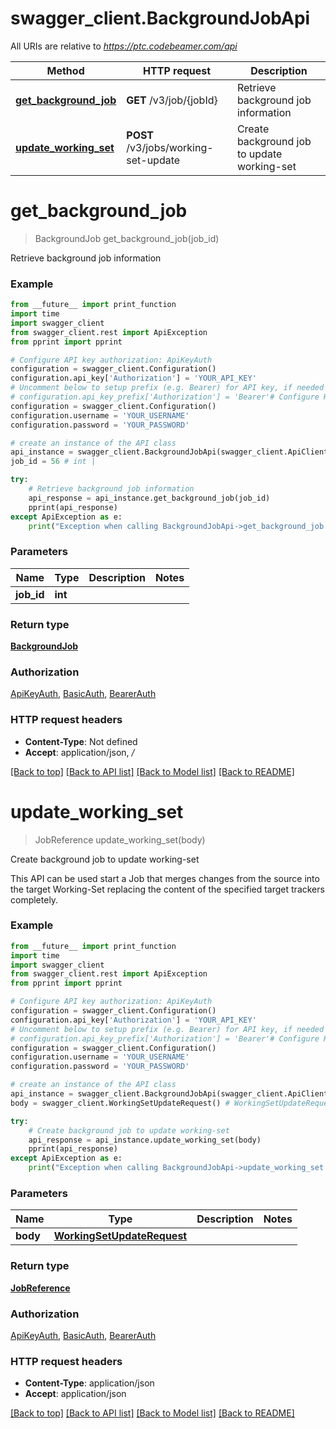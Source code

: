 # swagger_client.BackgroundJobApi

All URIs are relative to *https://ptc.codebeamer.com/api*

Method | HTTP request | Description
------------- | ------------- | -------------
[**get_background_job**](BackgroundJobApi.md#get_background_job) | **GET** /v3/job/{jobId} | Retrieve background job information
[**update_working_set**](BackgroundJobApi.md#update_working_set) | **POST** /v3/jobs/working-set-update | Create background job to update working-set

# **get_background_job**
> BackgroundJob get_background_job(job_id)

Retrieve background job information

### Example
```python
from __future__ import print_function
import time
import swagger_client
from swagger_client.rest import ApiException
from pprint import pprint

# Configure API key authorization: ApiKeyAuth
configuration = swagger_client.Configuration()
configuration.api_key['Authorization'] = 'YOUR_API_KEY'
# Uncomment below to setup prefix (e.g. Bearer) for API key, if needed
# configuration.api_key_prefix['Authorization'] = 'Bearer'# Configure HTTP basic authorization: BasicAuth
configuration = swagger_client.Configuration()
configuration.username = 'YOUR_USERNAME'
configuration.password = 'YOUR_PASSWORD'

# create an instance of the API class
api_instance = swagger_client.BackgroundJobApi(swagger_client.ApiClient(configuration))
job_id = 56 # int | 

try:
    # Retrieve background job information
    api_response = api_instance.get_background_job(job_id)
    pprint(api_response)
except ApiException as e:
    print("Exception when calling BackgroundJobApi->get_background_job: %s\n" % e)
```

### Parameters

Name | Type | Description  | Notes
------------- | ------------- | ------------- | -------------
 **job_id** | **int**|  | 

### Return type

[**BackgroundJob**](BackgroundJob.md)

### Authorization

[ApiKeyAuth](../README.md#ApiKeyAuth), [BasicAuth](../README.md#BasicAuth), [BearerAuth](../README.md#BearerAuth)

### HTTP request headers

 - **Content-Type**: Not defined
 - **Accept**: application/json, */*

[[Back to top]](#) [[Back to API list]](../README.md#documentation-for-api-endpoints) [[Back to Model list]](../README.md#documentation-for-models) [[Back to README]](../README.md)

# **update_working_set**
> JobReference update_working_set(body)

Create background job to update working-set

This API can be used start a Job that merges changes from the source into the target Working-Set replacing the content of the specified target trackers completely.

### Example
```python
from __future__ import print_function
import time
import swagger_client
from swagger_client.rest import ApiException
from pprint import pprint

# Configure API key authorization: ApiKeyAuth
configuration = swagger_client.Configuration()
configuration.api_key['Authorization'] = 'YOUR_API_KEY'
# Uncomment below to setup prefix (e.g. Bearer) for API key, if needed
# configuration.api_key_prefix['Authorization'] = 'Bearer'# Configure HTTP basic authorization: BasicAuth
configuration = swagger_client.Configuration()
configuration.username = 'YOUR_USERNAME'
configuration.password = 'YOUR_PASSWORD'

# create an instance of the API class
api_instance = swagger_client.BackgroundJobApi(swagger_client.ApiClient(configuration))
body = swagger_client.WorkingSetUpdateRequest() # WorkingSetUpdateRequest | 

try:
    # Create background job to update working-set
    api_response = api_instance.update_working_set(body)
    pprint(api_response)
except ApiException as e:
    print("Exception when calling BackgroundJobApi->update_working_set: %s\n" % e)
```

### Parameters

Name | Type | Description  | Notes
------------- | ------------- | ------------- | -------------
 **body** | [**WorkingSetUpdateRequest**](WorkingSetUpdateRequest.md)|  | 

### Return type

[**JobReference**](JobReference.md)

### Authorization

[ApiKeyAuth](../README.md#ApiKeyAuth), [BasicAuth](../README.md#BasicAuth), [BearerAuth](../README.md#BearerAuth)

### HTTP request headers

 - **Content-Type**: application/json
 - **Accept**: application/json

[[Back to top]](#) [[Back to API list]](../README.md#documentation-for-api-endpoints) [[Back to Model list]](../README.md#documentation-for-models) [[Back to README]](../README.md)

